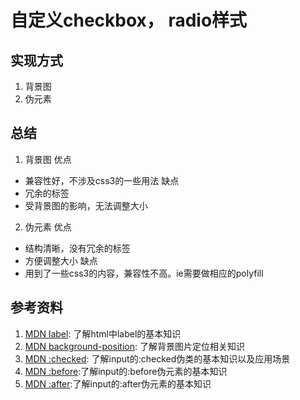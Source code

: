# 自定义checkbox， radio样式

## 实现方式
1. 背景图
2. 伪元素

## 总结
1. 背景图
  优点
  + 兼容性好，不涉及css3的一些用法
  缺点
  + 冗余的标签
  + 受背景图的影响，无法调整大小
2. 伪元素
  优点
  + 结构清晰，没有冗余的标签
  + 方便调整大小
  缺点
  + 用到了一些css3的内容，兼容性不高。ie需要做相应的polyfill
## 参考资料
1. [MDN label](https://developer.mozilla.org/en-US/docs/Web/HTML/Element/label): 了解html中label的基本知识
2. [MDN background-position](https://developer.mozilla.org/en-US/docs/Web/CSS/background-position): 了解背景图片定位相关知识
3. [MDN :checked](https://developer.mozilla.org/en-US/docs/Web/CSS/:checked): 了解input的:checked伪类的基本知识以及应用场景
4. [MDN :before](https://developer.mozilla.org/en-US/docs/Web/CSS/::before):了解input的:before伪元素的基本知识
5. [MDN :after](https://developer.mozilla.org/en-US/docs/Web/CSS/::after):了解input的:after伪元素的基本知识
